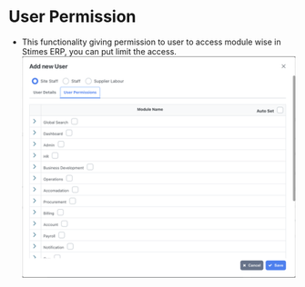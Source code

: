 # User Permission  
- This functionality giving permission to user to access module wise in Stimes ERP, you can put limit the access. 
![alt text](<user_permission .png>)